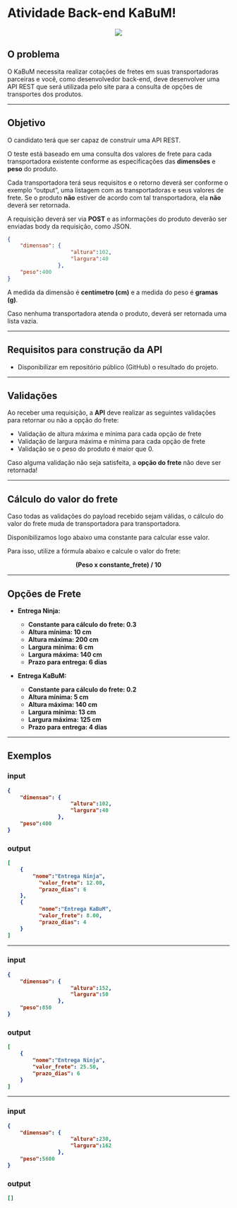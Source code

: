 # Atividade Back-end KaBuM!

<div style="text-align:center">
    <img src="https://lh3.googleusercontent.com/3dQAPqJ2BNRzS81CoLvR8-AhUUXc8UaZKO1PtmnK6GPvILi9RFVljFe8bgLKLQYIZg76HtZl2w=w16383">
</div>

## O problema
O KaBuM necessita realizar cotações de fretes em suas transportadoras parceiras e você, como desenvolvedor back-end, deve desenvolver uma API REST que será utilizada pelo site para a consulta de opções de transportes dos produtos.

---

## Objetivo
O candidato terá que ser capaz de construir uma API REST.

O teste está baseado em uma consulta dos valores de frete para cada transportadora existente conforme as especificações das **dimensões** e **peso** do produto.

Cada transportadora terá seus requisitos e o retorno deverá ser conforme o exemplo “output”, uma listagem com as transportadoras e seus valores de frete. Se o produto **não** estiver de acordo com tal transportadora, ela **não** deverá ser retornada.

A  requisição deverá ser via **POST** e as informações do produto deverão ser enviadas body da requisição, como JSON.

```json
{
    "dimensao": {
                    "altura":102,
                    "largura":40
                },
    "peso":400
}
```
A medida da dimensão é **centímetro (cm)** e a medida do peso é **gramas (g)**.


Caso nenhuma transportadora atenda o produto, deverá ser retornada uma lista vazia.

---

## Requisitos para construção da API
- Disponibilizar em repositório público (GitHub) o resultado do projeto.

---

## Validações
Ao receber uma requisição, a **API** deve realizar as seguintes validações para retornar ou não a opção do frete:

- Validação de altura máxima e mínima para cada opção de frete
- Validação de largura máxima e mínima para cada opção de frete
- Validação se o peso do produto é maior que 0.

Caso alguma validação não seja satisfeita, a **opção do frete** não deve ser retornada!

---

## Cálculo do valor do frete
Caso todas as validações do payload recebido sejam válidas, o cálculo do valor do frete muda de transportadora para transportadora.

Disponibilizamos logo abaixo uma constante para calcular esse valor.

Para isso, utilize a fórmula abaixo e calcule o valor do frete:
<center><b>(Peso x constante_frete) / 10<b></center>

---

## Opções de Frete
- Entrega Ninja:
    - Constante para cálculo do frete: 0.3
    - Altura mínima: 10 cm
    - Altura máxima: 200 cm
    - Largura mínima: 6 cm
    - Largura máxima: 140 cm
    - Prazo para entrega: 6 dias

- Entrega KaBuM:
    - Constante para cálculo do frete: 0.2
    - Altura mínima: 5 cm
    - Altura máxima: 140 cm
    - Largura mínima: 13 cm
    - Largura máxima: 125 cm
    - Prazo para entrega: 4 dias

---

## Exemplos

### input

```json
{
    "dimensao": {
                    "altura":102,
                    "largura":40
                },
    "peso":400
}
```

### output

```json
[
	{
        "nome":"Entrega Ninja",
    	  "valor_frete": 12.00,
    	  "prazo_dias": 6
	},
	{
    	  "nome":"Entrega KaBuM",
    	  "valor_frete": 8.00,
    	  "prazo_dias": 4
	}
]
```

---

### input

```json
{
    "dimensao": {
                    "altura":152,
                    "largura":50
                },
    "peso":850
}
```

### output

```json
[
	{
        "nome":"Entrega Ninja",
        "valor_frete": 25.50,
    	"prazo_dias": 6
	}
]
```

---

### input

```json
{
    "dimensao": {
                    "altura":230,
                    "largura":162
                },
    "peso":5600
}
```

### output

```json
[]
```

